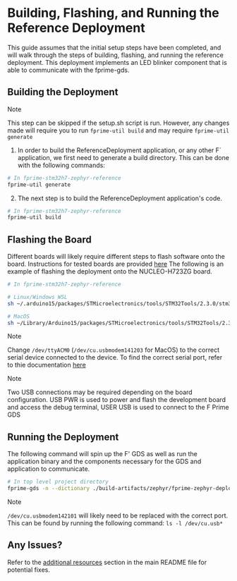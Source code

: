 # Building, Flashing, and Running the Reference Deployment

This guide assumes that the initial setup steps have been completed, and will walk through the steps of building, flashing, and running the reference deployment. This deployment implements an LED blinker component that is able to communicate with the fprime-gds.

## Building the Deployment
> [!Note]
> This step can be skipped if the setup.sh script is run. However, any changes made will require you to run `fprime-util build` and may require `fprime-util generate`

1. In order to build the ReferenceDeployment application, or any other F´ application, we first need to generate a build directory. This can be done with the following commands:

```sh
# In fprime-stm32h7-zephyr-reference
fprime-util generate
```

2. The next step is to build the ReferenceDeployment application's code.
```sh
# In fprime-stm32h7-zephyr-reference
fprime-util build
```

## Flashing the Board

Different boards will likely require different steps to flash software onto the board. Instructions for tested boards are provided [here][board-list] The following is an example of flashing the deployment onto the NUCLEO-H723ZG board.

```sh
# In fprime-stm32h7-zephyr-reference

# Linux/Windows WSL
sh ~/.arduino15/packages/STMicroelectronics/tools/STM32Tools/2.3.0/stm32CubeProg.sh -i swd -f build-fprime-automatic-zephyr/zephyr/zephyr.hex -c /dev/ttyACM0

# MacOS
sh ~/Library/Arduino15/packages/STMicroelectronics/tools/STM32Tools/2.3.0/stm32CubeProg.sh -i swd -f build-fprime-automatic-zephyr/zephyr/zephyr.hex -c /dev/cu.usbmodem142203 
```

> [!Note]
> Change `/dev/ttyACM0` (`/dev/cu.usbmodem141203` for MacOS) to the correct serial device connected to the device. To find the correct serial port, refer to thie documentation [here](https://github.com/ngcp-project/gcs-infrastructure/blob/d34eeba4eb547a5174d291a64b36eaa8c11369c8/Communication/XBee/docs/serial_port.md)

> [!Note]
> Two USB connections may be required depending on the board configuration. USB PWR is used to power and flash the development board and access the debug terminal, USER USB is used to connect to the F Prime GDS

## Running the Deployment

The following command will spin up the F' GDS as well as run the application binary and the components necessary for the GDS and application to communicate.

```sh
# In top level project directory
fprime-gds -n --dictionary ./build-artifacts/zephyr/fprime-zephyr-deployment/dict/ReferenceDeploymentTopologyDictionary.json --communication-selection uart --uart-device /dev/cu.usbmodem142101 --uart-baud 115200 
```

> [!Note]
> `/dev/cu.usbmodem142101` will likely need to be replaced with the correct port. This can be found by running the following command: `ls -l /dev/cu.usb*`


## Any Issues?
Refer to the [additional resources][additional-resources] section in the main README file for potential fixes.

<!-- Links -->
[board-list]: ../additional-resources/board-list.md
[additional-resources]: ../../README.md#additional-resources